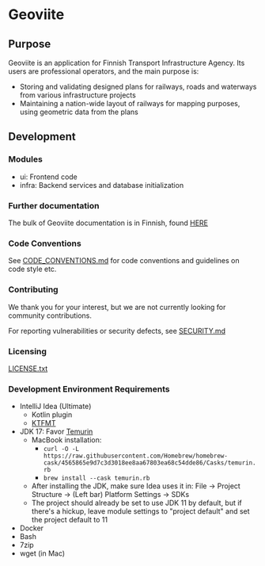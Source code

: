 # Geoviite

## Purpose
Geoviite is an application for Finnish Transport Infrastructure Agency. Its users are professional operators, and the main purpose is:
- Storing and validating designed plans for railways, roads and waterways from various infrastructure projects
- Maintaining a nation-wide layout of railways for mapping purposes, using geometric data from the plans

## Development

### Modules
- ui: Frontend code
- infra: Backend services and database initialization
 
### Further documentation
The bulk of Geoviite documentation is in Finnish, found [HERE](./doc/readme.md)

### Code Conventions
See [CODE_CONVENTIONS.md](./CODE_CONVENTIONS.md) for code conventions and guidelines on code style etc.

### Contributing
We thank you for your interest, but we are not currently looking for community contributions.

For reporting vulnerabilities or security defects, see [SECURITY.md](./SECURITY.md)

### Licensing
[LICENSE.txt](./LICENSE.txt)

### Development Environment Requirements
- IntelliJ Idea (Ultimate)
    - Kotlin plugin
    - [KTFMT](./doc/ktfmt.md)
- JDK 17: Favor [Temurin](https://adoptium.net/temurin/releases/)
    - MacBook installation:
        - ``curl -O -L https://raw.githubusercontent.com/Homebrew/homebrew-cask/4565865e9d7c3d3018ee8aa67803ea68c54dde86/Casks/temurin.rb``
        - ``brew install --cask temurin.rb``
    - After installing the JDK, make sure Idea uses it in: File -> Project Structure -> (Left bar) Platform Settings -> SDKs
    - The project should already be set to use JDK 11 by default, but if there's a hickup, leave module settings to "project default" and set the project default to 11
- Docker
- Bash
- 7zip
- wget (in Mac)
